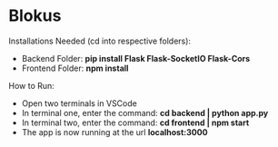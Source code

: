 # Blokus

Installations Needed (cd into respective folders):
 - Backend Folder: <strong>pip install Flask Flask-SocketIO Flask-Cors</strong>
 - Frontend Folder: <strong>npm install</strong>

How to Run:
 - Open two terminals in VSCode
 - In terminal one, enter the command: <strong>cd backend | python app.py</strong>
 - In terminal two, enter the command: <strong>cd frontend | npm start</strong>
 - The app is now running at the url <strong>localhost:3000</strong>
